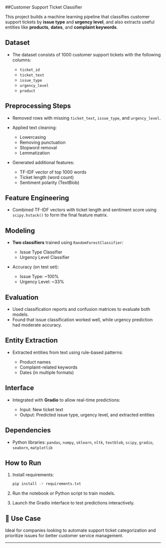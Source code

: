 ##Customer Support Ticket Classifier

This project builds a machine learning pipeline that classifies customer support tickets by **issue type** and **urgency level**, and also extracts useful entities like **products**, **dates**, and **complaint keywords**.

## Dataset

* The dataset consists of 1000 customer support tickets with the following columns:

  * `ticket_id`
  * `ticket_text`
  * `issue_type`
  * `urgency_level`
  * `product`

## Preprocessing Steps

* Removed rows with missing `ticket_text`, `issue_type`, and `urgency_level`.
* Applied text cleaning:

  * Lowercasing
  * Removing punctuation
  * Stopword removal
  * Lemmatization
* Generated additional features:

  * TF-IDF vector of top 1000 words
  * Ticket length (word count)
  * Sentiment polarity (TextBlob)

## Feature Engineering

* Combined TF-IDF vectors with ticket length and sentiment score using `scipy.hstack()` to form the final feature matrix.

## Modeling

* **Two classifiers** trained using `RandomForestClassifier`:

  * Issue Type Classifier
  * Urgency Level Classifier
* Accuracy (on test set):

  * Issue Type: \~100%
  * Urgency Level: \~33%

## Evaluation

* Used classification reports and confusion matrices to evaluate both models.
* Found that issue classification worked well, while urgency prediction had moderate accuracy.

## Entity Extraction

* Extracted entities from text using rule-based patterns:

  * Product names
  * Complaint-related keywords
  * Dates (in multiple formats)

## Interface

* Integrated with **Gradio** to allow real-time predictions:

  * Input: New ticket text
  * Output: Predicted issue type, urgency level, and extracted entities

## Dependencies

* Python libraries: `pandas`, `numpy`, `sklearn`, `nltk`, `textblob`, `scipy`, `gradio`, `seaborn`, `matplotlib`

## How to Run

1. Install requirements:

   ```bash
   pip install -r requirements.txt
   ```
2. Run the notebook or Python script to train models.
3. Launch the Gradio interface to test predictions interactively.

## 🚀 Use Case

Ideal for companies looking to automate support ticket categorization and prioritize issues for better customer service management.

---

